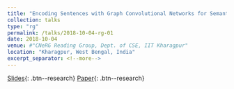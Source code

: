 ```yaml
---
title: "Encoding Sentences with Graph Convolutional Networks for Semantic Role Labeling"
collection: talks
type: "rg"
permalink: /talks/2018-10-04-rg-01
date: 2018-10-04
venue: #"CNeRG Reading Group, Dept. of CSE, IIT Kharagpur"
location: "Kharagpur, West Bengal, India"
excerpt_separator: <!--more-->
---
```


<!--more-->
[Slides](https://diegma.github.io/slides/EMNLP17_slides.pdf){: .btn--research} [Paper](https://aclanthology.org/D17-1159.pdf){: .btn--research}

